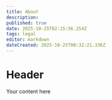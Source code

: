 ```yaml
---
title: About
description: 
published: true
date: 2025-10-25T02:15:56.254Z
tags: legal
editor: markdown
dateCreated: 2025-10-25T00:32:21.336Z
---
```


# Header
Your content here
